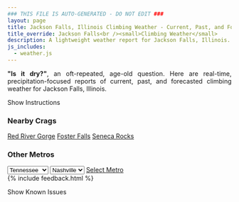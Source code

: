 ```yaml
---
### THIS FILE IS AUTO-GENERATED - DO NOT EDIT ###
layout: page
title: Jackson Falls, Illinois Climbing Weather - Current, Past, and Forecasted Report
title_override: Jackson Falls<br /><small>Climbing Weather</small>
description: A lightweight weather report for Jackson Falls, Illinois. Optimized for slow internet connections.
js_includes:
  - weather.js
---
```


<section class="measure center lh-copy f5-ns f6 ph2 mv4" style="text-align: justify;">
<strong>"Is it dry?"</strong>, an oft-repeated, age-old question. Here are real-time,
precipitation-focused reports of current, past, and forecasted climbing weather for Jackson Falls, Illinois.
</section>

<p id="settings-toggle" class="mw5 b center tc hover-light-red black-70 pointer">Show Instructions</p>
<section id="settings" class="overflow-hidden" style="display:none;">
    <div class="mv2 ph2 center">
        <div class="fn f6 tc pv2">
            <p class="measure lh-copy center"><strong>Show/hide hourly forecasts</strong> by clicking the desired day.</p>
            <hr class="mw5 p0 mv2 o-60 b0 bt b--light-red light-red bg-light-red">
            <p class="measure lh-copy center"><strong>Current and Past conditions</strong> are measured by the nearest weather station. <strong>Forecast conditions</strong> are calculated and polled separately.</p>
            <hr class="mw5 p0 mv2 o-60 b0 bt b--light-red light-red bg-light-red">
            <p class="measure lh-copy center"><strong>Having issues?</strong> Try <a id="clear-cache" class="no-underline relative fancy-link light-red hover-light-red" href="#">clearing the local cache</a>.</p>
            <hr class="mw5 p0 mv2 o-60 b0 bt b--light-red light-red bg-light-red">
            <p class="measure lh-copy center">Weather data sourced from <a class="no-underline fancy-link relative light-red" target="_blank" href="https://www.weather.gov/documentation/services-web-api">weather.gov</a>.</p>
        </div>
    </div>
</section>
<section id="weather" data-crag="jackson-falls-illinois" class="mv4-ns mv3 ph2 center"></section>
<section id="nearby" class="tc lh-copy">
  <h3>Nearby Crags</h3>
<a class="nowrap no-underline fancy-link relative light-red mh3" href="/crags/red-river-gorge-kentucky-weather.html">Red River Gorge</a>
<a class="nowrap no-underline fancy-link relative light-red mh3" href="/crags/foster-falls-tennessee-weather.html">Foster Falls</a>
<a class="nowrap no-underline fancy-link relative light-red mh3" href="/crags/seneca-rocks-west-virginia-weather.html">Seneca Rocks</a>
</section>
<section id="nearby" class="tc lh-copy">
  <h3>Other Metros</h3>
  <select class="ma1 bg-near-white pa2" id="stateSel">
    <option value="Texas">Texas</option>
    <option value="Washington">Washington</option>
    <option value="Colorado">Colorado</option>
    <option value="Tennessee" selected>Tennessee</option>
    <option value="Utah">Utah</option>
    <option value="California">California</option>
  </select>
  <select class="ma1 bg-near-white pa2" id="citySel">
    <option value="Nashville" selected>Nashville</option>
  </select>
  <a id="selectMetro" class="f6 link dim ph3 pv2 ma1 dib white bg-light-red" href="/crags/nashville-tennessee-weather.html">Select Metro</a>
  <script>
    var states = [];
    states["Texas"] = "Austin"
    states["Washington"] = "Seattle"
    states["Colorado"] = "Denver"
    states["Tennessee"] = "Nashville"
    states["Utah"] = "Salt Lake City"
    states["California"] = "San Francisco|Los Angeles"
  </script>
</section>
{% include feedback.html %}
<p id="issues-toggle" class="mw5 b center tc hover-light-red black-70 pointer">Show Known Issues</p>
<section id="issues" class="overflow-hidden tc f6">
</section>

<script>
  var weekly_PAH_116_58 = {"updated":"2021-02-07T08:16:34+00:00","units":"us","forecastGenerator":"BaselineForecastGenerator","generatedAt":"2021-02-07T08:46:02+00:00","updateTime":"2021-02-07T08:16:34+00:00","validTimes":"2021-02-07T02:00:00+00:00/P7DT13H","elevation":{"value":99.9744,"unitCode":"unit:m"},"periods":[{"number":1,"name":"Overnight","startTime":"2021-02-07T02:00:00-06:00","endTime":"2021-02-07T06:00:00-06:00","isDaytime":false,"temperature":14,"temperatureUnit":"F","temperatureTrend":"rising","windSpeed":"14 mph","windDirection":"N","icon":"https://api.weather.gov/icons/land/night/bkn?size=medium","shortForecast":"Mostly Cloudy","detailedForecast":"Mostly cloudy. Low around 14, with temperatures rising to around 18 overnight. North wind around 14 mph, with gusts as high as 18 mph. Little or no snow accumulation expected."},{"number":2,"name":"Sunday","startTime":"2021-02-07T06:00:00-06:00","endTime":"2021-02-07T18:00:00-06:00","isDaytime":true,"temperature":29,"temperatureUnit":"F","temperatureTrend":"falling","windSpeed":"6 to 10 mph","windDirection":"NE","icon":"https://api.weather.gov/icons/land/day/bkn?size=medium","shortForecast":"Partly Sunny","detailedForecast":"Partly sunny. High near 29, with temperatures falling to around 27 in the afternoon. Northeast wind 6 to 10 mph."},{"number":3,"name":"Sunday Night","startTime":"2021-02-07T18:00:00-06:00","endTime":"2021-02-08T06:00:00-06:00","isDaytime":false,"temperature":22,"temperatureUnit":"F","temperatureTrend":null,"windSpeed":"6 mph","windDirection":"ENE","icon":"https://api.weather.gov/icons/land/night/bkn?size=medium","shortForecast":"Mostly Cloudy","detailedForecast":"Mostly cloudy, with a low around 22. East northeast wind around 6 mph."},{"number":4,"name":"Monday","startTime":"2021-02-08T06:00:00-06:00","endTime":"2021-02-08T18:00:00-06:00","isDaytime":true,"temperature":45,"temperatureUnit":"F","temperatureTrend":null,"windSpeed":"6 mph","windDirection":"ESE","icon":"https://api.weather.gov/icons/land/day/bkn?size=medium","shortForecast":"Partly Sunny","detailedForecast":"Partly sunny, with a high near 45. East southeast wind around 6 mph."},{"number":5,"name":"Monday Night","startTime":"2021-02-08T18:00:00-06:00","endTime":"2021-02-09T06:00:00-06:00","isDaytime":false,"temperature":28,"temperatureUnit":"F","temperatureTrend":null,"windSpeed":"2 to 7 mph","windDirection":"NNE","icon":"https://api.weather.gov/icons/land/night/rain_showers,20/rain_fzra,20?size=medium","shortForecast":"Slight Chance Rain Showers then Slight Chance Freezing Rain","detailedForecast":"A slight chance of rain showers before 5am, then a slight chance of freezing rain. Mostly cloudy, with a low around 28. North northeast wind 2 to 7 mph. Chance of precipitation is 20%."},{"number":6,"name":"Tuesday","startTime":"2021-02-09T06:00:00-06:00","endTime":"2021-02-09T18:00:00-06:00","isDaytime":true,"temperature":34,"temperatureUnit":"F","temperatureTrend":null,"windSpeed":"10 mph","windDirection":"NNE","icon":"https://api.weather.gov/icons/land/day/ovc?size=medium","shortForecast":"Cloudy","detailedForecast":"Cloudy, with a high near 34. North northeast wind around 10 mph. Little or no snow accumulation expected."},{"number":7,"name":"Tuesday Night","startTime":"2021-02-09T18:00:00-06:00","endTime":"2021-02-10T06:00:00-06:00","isDaytime":false,"temperature":25,"temperatureUnit":"F","temperatureTrend":null,"windSpeed":"10 mph","windDirection":"NNE","icon":"https://api.weather.gov/icons/land/night/snow,20/snow,30?size=medium","shortForecast":"Chance Snow Showers","detailedForecast":"A chance of snow showers. Cloudy, with a low around 25. North northeast wind around 10 mph. Chance of precipitation is 30%. New snow accumulation of less than half an inch possible."},{"number":8,"name":"Wednesday","startTime":"2021-02-10T06:00:00-06:00","endTime":"2021-02-10T18:00:00-06:00","isDaytime":true,"temperature":32,"temperatureUnit":"F","temperatureTrend":null,"windSpeed":"10 mph","windDirection":"NNE","icon":"https://api.weather.gov/icons/land/day/snow?size=medium","shortForecast":"Chance Snow Showers","detailedForecast":"A chance of snow showers. Cloudy, with a high near 32. North northeast wind around 10 mph. New snow accumulation of less than half an inch possible."},{"number":9,"name":"Wednesday Night","startTime":"2021-02-10T18:00:00-06:00","endTime":"2021-02-11T06:00:00-06:00","isDaytime":false,"temperature":23,"temperatureUnit":"F","temperatureTrend":null,"windSpeed":"12 mph","windDirection":"NNE","icon":"https://api.weather.gov/icons/land/night/snow?size=medium","shortForecast":"Chance Snow Showers","detailedForecast":"A chance of snow showers. Cloudy, with a low around 23. North northeast wind around 12 mph. New snow accumulation of less than half an inch possible."},{"number":10,"name":"Thursday","startTime":"2021-02-11T06:00:00-06:00","endTime":"2021-02-11T18:00:00-06:00","isDaytime":true,"temperature":31,"temperatureUnit":"F","temperatureTrend":null,"windSpeed":"13 mph","windDirection":"N","icon":"https://api.weather.gov/icons/land/day/snow?size=medium","shortForecast":"Chance Snow Showers","detailedForecast":"A chance of snow showers. Mostly cloudy, with a high near 31. North wind around 13 mph. New snow accumulation of less than half an inch possible."},{"number":11,"name":"Thursday Night","startTime":"2021-02-11T18:00:00-06:00","endTime":"2021-02-12T06:00:00-06:00","isDaytime":false,"temperature":14,"temperatureUnit":"F","temperatureTrend":null,"windSpeed":"13 mph","windDirection":"N","icon":"https://api.weather.gov/icons/land/night/snow?size=medium","shortForecast":"Slight Chance Snow Showers","detailedForecast":"A slight chance of snow showers. Mostly cloudy, with a low around 14. North wind around 13 mph."},{"number":12,"name":"Friday","startTime":"2021-02-12T06:00:00-06:00","endTime":"2021-02-12T18:00:00-06:00","isDaytime":true,"temperature":24,"temperatureUnit":"F","temperatureTrend":null,"windSpeed":"13 mph","windDirection":"NNW","icon":"https://api.weather.gov/icons/land/day/snow/bkn?size=medium","shortForecast":"Chance Snow Showers then Partly Sunny","detailedForecast":"A chance of snow showers before noon. Partly sunny, with a high near 24. North northwest wind around 13 mph, with gusts as high as 21 mph."},{"number":13,"name":"Friday Night","startTime":"2021-02-12T18:00:00-06:00","endTime":"2021-02-13T06:00:00-06:00","isDaytime":false,"temperature":9,"temperatureUnit":"F","temperatureTrend":null,"windSpeed":"10 mph","windDirection":"NNW","icon":"https://api.weather.gov/icons/land/night/cold?size=medium","shortForecast":"Mostly Cloudy","detailedForecast":"Mostly cloudy, with a low around 9. North northwest wind around 10 mph."},{"number":14,"name":"Saturday","startTime":"2021-02-13T06:00:00-06:00","endTime":"2021-02-13T18:00:00-06:00","isDaytime":true,"temperature":20,"temperatureUnit":"F","temperatureTrend":null,"windSpeed":"12 mph","windDirection":"NNW","icon":"https://api.weather.gov/icons/land/day/bkn?size=medium","shortForecast":"Partly Sunny","detailedForecast":"Partly sunny, with a high near 20. North northwest wind around 12 mph, with gusts as high as 18 mph."}]}
  var hourly_PAH_116_58 = {"@context":["https://geojson.org/geojson-ld/geojson-context.jsonld",{"@version":"1.1","wx":"https://api.weather.gov/ontology#","geo":"http://www.opengis.net/ont/geosparql#","unit":"http://codes.wmo.int/common/unit/","@vocab":"https://api.weather.gov/ontology#"}],"type":"Feature","geometry":{"type":"Polygon","coordinates":[[[-89.0202954,37.1905586],[-89.02153,37.1682685],[-88.9935688,37.167283000000005],[-88.9923284,37.189573],[-89.0202954,37.1905586]]]},"properties":{"updated":"2021-02-07T08:16:34+00:00","units":"us","forecastGenerator":"HourlyForecastGenerator","generatedAt":"2021-02-07T08:46:03+00:00","updateTime":"2021-02-07T08:16:34+00:00","validTimes":"2021-02-07T02:00:00+00:00/P7DT13H","elevation":{"value":99.9744,"unitCode":"unit:m"},"periods":[{"number":1,"name":"","startTime":"2021-02-07T02:00:00-06:00","endTime":"2021-02-07T03:00:00-06:00","isDaytime":false,"temperature":27,"temperatureUnit":"F","temperatureTrend":null,"windSpeed":"14 mph","windDirection":"N","icon":"https://api.weather.gov/icons/land/night/ovc?size=small","shortForecast":"Cloudy","detailedForecast":""},{"number":2,"name":"","startTime":"2021-02-07T03:00:00-06:00","endTime":"2021-02-07T04:00:00-06:00","isDaytime":false,"temperature":25,"temperatureUnit":"F","temperatureTrend":null,"windSpeed":"14 mph","windDirection":"N","icon":"https://api.weather.gov/icons/land/night/bkn?size=small","shortForecast":"Mostly Cloudy","detailedForecast":""},{"number":3,"name":"","startTime":"2021-02-07T04:00:00-06:00","endTime":"2021-02-07T05:00:00-06:00","isDaytime":false,"temperature":22,"temperatureUnit":"F","temperatureTrend":null,"windSpeed":"14 mph","windDirection":"N","icon":"https://api.weather.gov/icons/land/night/bkn?size=small","shortForecast":"Mostly Cloudy","detailedForecast":""},{"number":4,"name":"","startTime":"2021-02-07T05:00:00-06:00","endTime":"2021-02-07T06:00:00-06:00","isDaytime":false,"temperature":18,"temperatureUnit":"F","temperatureTrend":null,"windSpeed":"13 mph","windDirection":"N","icon":"https://api.weather.gov/icons/land/night/bkn?size=small","shortForecast":"Mostly Cloudy","detailedForecast":""},{"number":5,"name":"","startTime":"2021-02-07T06:00:00-06:00","endTime":"2021-02-07T07:00:00-06:00","isDaytime":true,"temperature":16,"temperatureUnit":"F","temperatureTrend":null,"windSpeed":"10 mph","windDirection":"N","icon":"https://api.weather.gov/icons/land/day/bkn?size=small","shortForecast":"Partly Sunny","detailedForecast":""},{"number":6,"name":"","startTime":"2021-02-07T07:00:00-06:00","endTime":"2021-02-07T08:00:00-06:00","isDaytime":true,"temperature":15,"temperatureUnit":"F","temperatureTrend":null,"windSpeed":"10 mph","windDirection":"N","icon":"https://api.weather.gov/icons/land/day/bkn?size=small","shortForecast":"Partly Sunny","detailedForecast":""},{"number":7,"name":"","startTime":"2021-02-07T08:00:00-06:00","endTime":"2021-02-07T09:00:00-06:00","isDaytime":true,"temperature":14,"temperatureUnit":"F","temperatureTrend":null,"windSpeed":"9 mph","windDirection":"NNE","icon":"https://api.weather.gov/icons/land/day/bkn?size=small","shortForecast":"Partly Sunny","detailedForecast":""},{"number":8,"name":"","startTime":"2021-02-07T09:00:00-06:00","endTime":"2021-02-07T10:00:00-06:00","isDaytime":true,"temperature":19,"temperatureUnit":"F","temperatureTrend":null,"windSpeed":"10 mph","windDirection":"NNE","icon":"https://api.weather.gov/icons/land/day/bkn?size=small","shortForecast":"Partly Sunny","detailedForecast":""},{"number":9,"name":"","startTime":"2021-02-07T10:00:00-06:00","endTime":"2021-02-07T11:00:00-06:00","isDaytime":true,"temperature":21,"temperatureUnit":"F","temperatureTrend":null,"windSpeed":"9 mph","windDirection":"NNE","icon":"https://api.weather.gov/icons/land/day/bkn?size=small","shortForecast":"Partly Sunny","detailedForecast":""},{"number":10,"name":"","startTime":"2021-02-07T11:00:00-06:00","endTime":"2021-02-07T12:00:00-06:00","isDaytime":true,"temperature":23,"temperatureUnit":"F","temperatureTrend":null,"windSpeed":"8 mph","windDirection":"NE","icon":"https://api.weather.gov/icons/land/day/bkn?size=small","shortForecast":"Partly Sunny","detailedForecast":""},{"number":11,"name":"","startTime":"2021-02-07T12:00:00-06:00","endTime":"2021-02-07T13:00:00-06:00","isDaytime":true,"temperature":25,"temperatureUnit":"F","temperatureTrend":null,"windSpeed":"8 mph","windDirection":"NNE","icon":"https://api.weather.gov/icons/land/day/bkn?size=small","shortForecast":"Partly Sunny","detailedForecast":""},{"number":12,"name":"","startTime":"2021-02-07T13:00:00-06:00","endTime":"2021-02-07T14:00:00-06:00","isDaytime":true,"temperature":27,"temperatureUnit":"F","temperatureTrend":null,"windSpeed":"7 mph","windDirection":"NNE","icon":"https://api.weather.gov/icons/land/day/bkn?size=small","shortForecast":"Partly Sunny","detailedForecast":""},{"number":13,"name":"","startTime":"2021-02-07T14:00:00-06:00","endTime":"2021-02-07T15:00:00-06:00","isDaytime":true,"temperature":29,"temperatureUnit":"F","temperatureTrend":null,"windSpeed":"6 mph","windDirection":"NNE","icon":"https://api.weather.gov/icons/land/day/bkn?size=small","shortForecast":"Partly Sunny","detailedForecast":""},{"number":14,"name":"","startTime":"2021-02-07T15:00:00-06:00","endTime":"2021-02-07T16:00:00-06:00","isDaytime":true,"temperature":29,"temperatureUnit":"F","temperatureTrend":null,"windSpeed":"7 mph","windDirection":"ENE","icon":"https://api.weather.gov/icons/land/day/bkn?size=small","shortForecast":"Partly Sunny","detailedForecast":""},{"number":15,"name":"","startTime":"2021-02-07T16:00:00-06:00","endTime":"2021-02-07T17:00:00-06:00","isDaytime":true,"temperature":28,"temperatureUnit":"F","temperatureTrend":null,"windSpeed":"6 mph","windDirection":"ENE","icon":"https://api.weather.gov/icons/land/day/bkn?size=small","shortForecast":"Partly Sunny","detailedForecast":""},{"number":16,"name":"","startTime":"2021-02-07T17:00:00-06:00","endTime":"2021-02-07T18:00:00-06:00","isDaytime":true,"temperature":27,"temperatureUnit":"F","temperatureTrend":null,"windSpeed":"6 mph","windDirection":"E","icon":"https://api.weather.gov/icons/land/day/bkn?size=small","shortForecast":"Partly Sunny","detailedForecast":""},{"number":17,"name":"","startTime":"2021-02-07T18:00:00-06:00","endTime":"2021-02-07T19:00:00-06:00","isDaytime":false,"temperature":25,"temperatureUnit":"F","temperatureTrend":null,"windSpeed":"6 mph","windDirection":"E","icon":"https://api.weather.gov/icons/land/night/bkn?size=small","shortForecast":"Mostly Cloudy","detailedForecast":""},{"number":18,"name":"","startTime":"2021-02-07T19:00:00-06:00","endTime":"2021-02-07T20:00:00-06:00","isDaytime":false,"temperature":24,"temperatureUnit":"F","temperatureTrend":null,"windSpeed":"5 mph","windDirection":"E","icon":"https://api.weather.gov/icons/land/night/bkn?size=small","shortForecast":"Mostly Cloudy","detailedForecast":""},{"number":19,"name":"","startTime":"2021-02-07T20:00:00-06:00","endTime":"2021-02-07T21:00:00-06:00","isDaytime":false,"temperature":23,"temperatureUnit":"F","temperatureTrend":null,"windSpeed":"5 mph","windDirection":"E","icon":"https://api.weather.gov/icons/land/night/bkn?size=small","shortForecast":"Mostly Cloudy","detailedForecast":""},{"number":20,"name":"","startTime":"2021-02-07T21:00:00-06:00","endTime":"2021-02-07T22:00:00-06:00","isDaytime":false,"temperature":22,"temperatureUnit":"F","temperatureTrend":null,"windSpeed":"5 mph","windDirection":"ENE","icon":"https://api.weather.gov/icons/land/night/bkn?size=small","shortForecast":"Mostly Cloudy","detailedForecast":""},{"number":21,"name":"","startTime":"2021-02-07T22:00:00-06:00","endTime":"2021-02-07T23:00:00-06:00","isDaytime":false,"temperature":22,"temperatureUnit":"F","temperatureTrend":null,"windSpeed":"5 mph","windDirection":"E","icon":"https://api.weather.gov/icons/land/night/bkn?size=small","shortForecast":"Mostly Cloudy","detailedForecast":""},{"number":22,"name":"","startTime":"2021-02-07T23:00:00-06:00","endTime":"2021-02-08T00:00:00-06:00","isDaytime":false,"temperature":22,"temperatureUnit":"F","temperatureTrend":null,"windSpeed":"5 mph","windDirection":"ENE","icon":"https://api.weather.gov/icons/land/night/bkn?size=small","shortForecast":"Mostly Cloudy","detailedForecast":""},{"number":23,"name":"","startTime":"2021-02-08T00:00:00-06:00","endTime":"2021-02-08T01:00:00-06:00","isDaytime":false,"temperature":22,"temperatureUnit":"F","temperatureTrend":null,"windSpeed":"5 mph","windDirection":"NE","icon":"https://api.weather.gov/icons/land/night/bkn?size=small","shortForecast":"Mostly Cloudy","detailedForecast":""},{"number":24,"name":"","startTime":"2021-02-08T01:00:00-06:00","endTime":"2021-02-08T02:00:00-06:00","isDaytime":false,"temperature":22,"temperatureUnit":"F","temperatureTrend":null,"windSpeed":"5 mph","windDirection":"ENE","icon":"https://api.weather.gov/icons/land/night/bkn?size=small","shortForecast":"Mostly Cloudy","detailedForecast":""},{"number":25,"name":"","startTime":"2021-02-08T02:00:00-06:00","endTime":"2021-02-08T03:00:00-06:00","isDaytime":false,"temperature":22,"temperatureUnit":"F","temperatureTrend":null,"windSpeed":"5 mph","windDirection":"ENE","icon":"https://api.weather.gov/icons/land/night/bkn?size=small","shortForecast":"Mostly Cloudy","detailedForecast":""},{"number":26,"name":"","startTime":"2021-02-08T03:00:00-06:00","endTime":"2021-02-08T04:00:00-06:00","isDaytime":false,"temperature":22,"temperatureUnit":"F","temperatureTrend":null,"windSpeed":"5 mph","windDirection":"ENE","icon":"https://api.weather.gov/icons/land/night/bkn?size=small","shortForecast":"Mostly Cloudy","detailedForecast":""},{"number":27,"name":"","startTime":"2021-02-08T04:00:00-06:00","endTime":"2021-02-08T05:00:00-06:00","isDaytime":false,"temperature":22,"temperatureUnit":"F","temperatureTrend":null,"windSpeed":"5 mph","windDirection":"ENE","icon":"https://api.weather.gov/icons/land/night/bkn?size=small","shortForecast":"Mostly Cloudy","detailedForecast":""},{"number":28,"name":"","startTime":"2021-02-08T05:00:00-06:00","endTime":"2021-02-08T06:00:00-06:00","isDaytime":false,"temperature":22,"temperatureUnit":"F","temperatureTrend":null,"windSpeed":"5 mph","windDirection":"ENE","icon":"https://api.weather.gov/icons/land/night/bkn?size=small","shortForecast":"Mostly Cloudy","detailedForecast":""},{"number":29,"name":"","startTime":"2021-02-08T06:00:00-06:00","endTime":"2021-02-08T07:00:00-06:00","isDaytime":true,"temperature":22,"temperatureUnit":"F","temperatureTrend":null,"windSpeed":"5 mph","windDirection":"ENE","icon":"https://api.weather.gov/icons/land/day/bkn?size=small","shortForecast":"Partly Sunny","detailedForecast":""},{"number":30,"name":"","startTime":"2021-02-08T07:00:00-06:00","endTime":"2021-02-08T08:00:00-06:00","isDaytime":true,"temperature":26,"temperatureUnit":"F","temperatureTrend":null,"windSpeed":"5 mph","windDirection":"E","icon":"https://api.weather.gov/icons/land/day/bkn?size=small","shortForecast":"Partly Sunny","detailedForecast":""},{"number":31,"name":"","startTime":"2021-02-08T08:00:00-06:00","endTime":"2021-02-08T09:00:00-06:00","isDaytime":true,"temperature":27,"temperatureUnit":"F","temperatureTrend":null,"windSpeed":"6 mph","windDirection":"E","icon":"https://api.weather.gov/icons/land/day/bkn?size=small","shortForecast":"Partly Sunny","detailedForecast":""},{"number":32,"name":"","startTime":"2021-02-08T09:00:00-06:00","endTime":"2021-02-08T10:00:00-06:00","isDaytime":true,"temperature":29,"temperatureUnit":"F","temperatureTrend":null,"windSpeed":"6 mph","windDirection":"E","icon":"https://api.weather.gov/icons/land/day/bkn?size=small","shortForecast":"Partly Sunny","detailedForecast":""},{"number":33,"name":"","startTime":"2021-02-08T10:00:00-06:00","endTime":"2021-02-08T11:00:00-06:00","isDaytime":true,"temperature":32,"temperatureUnit":"F","temperatureTrend":null,"windSpeed":"6 mph","windDirection":"E","icon":"https://api.weather.gov/icons/land/day/bkn?size=small","shortForecast":"Partly Sunny","detailedForecast":""},{"number":34,"name":"","startTime":"2021-02-08T11:00:00-06:00","endTime":"2021-02-08T12:00:00-06:00","isDaytime":true,"temperature":36,"temperatureUnit":"F","temperatureTrend":null,"windSpeed":"6 mph","windDirection":"ESE","icon":"https://api.weather.gov/icons/land/day/bkn?size=small","shortForecast":"Partly Sunny","detailedForecast":""},{"number":35,"name":"","startTime":"2021-02-08T12:00:00-06:00","endTime":"2021-02-08T13:00:00-06:00","isDaytime":true,"temperature":39,"temperatureUnit":"F","temperatureTrend":null,"windSpeed":"6 mph","windDirection":"ESE","icon":"https://api.weather.gov/icons/land/day/bkn?size=small","shortForecast":"Partly Sunny","detailedForecast":""},{"number":36,"name":"","startTime":"2021-02-08T13:00:00-06:00","endTime":"2021-02-08T14:00:00-06:00","isDaytime":true,"temperature":41,"temperatureUnit":"F","temperatureTrend":null,"windSpeed":"6 mph","windDirection":"SE","icon":"https://api.weather.gov/icons/land/day/bkn?size=small","shortForecast":"Mostly Cloudy","detailedForecast":""},{"number":37,"name":"","startTime":"2021-02-08T14:00:00-06:00","endTime":"2021-02-08T15:00:00-06:00","isDaytime":true,"temperature":43,"temperatureUnit":"F","temperatureTrend":null,"windSpeed":"6 mph","windDirection":"SE","icon":"https://api.weather.gov/icons/land/day/bkn?size=small","shortForecast":"Mostly Cloudy","detailedForecast":""},{"number":38,"name":"","startTime":"2021-02-08T15:00:00-06:00","endTime":"2021-02-08T16:00:00-06:00","isDaytime":true,"temperature":43,"temperatureUnit":"F","temperatureTrend":null,"windSpeed":"6 mph","windDirection":"SE","icon":"https://api.weather.gov/icons/land/day/bkn?size=small","shortForecast":"Mostly Cloudy","detailedForecast":""},{"number":39,"name":"","startTime":"2021-02-08T16:00:00-06:00","endTime":"2021-02-08T17:00:00-06:00","isDaytime":true,"temperature":42,"temperatureUnit":"F","temperatureTrend":null,"windSpeed":"5 mph","windDirection":"ESE","icon":"https://api.weather.gov/icons/land/day/bkn?size=small","shortForecast":"Mostly Cloudy","detailedForecast":""},{"number":40,"name":"","startTime":"2021-02-08T17:00:00-06:00","endTime":"2021-02-08T18:00:00-06:00","isDaytime":true,"temperature":41,"temperatureUnit":"F","temperatureTrend":null,"windSpeed":"5 mph","windDirection":"E","icon":"https://api.weather.gov/icons/land/day/bkn?size=small","shortForecast":"Mostly Cloudy","detailedForecast":""},{"number":41,"name":"","startTime":"2021-02-08T18:00:00-06:00","endTime":"2021-02-08T19:00:00-06:00","isDaytime":false,"temperature":39,"temperatureUnit":"F","temperatureTrend":null,"windSpeed":"3 mph","windDirection":"ENE","icon":"https://api.weather.gov/icons/land/night/rain_showers?size=small","shortForecast":"Slight Chance Rain Showers","detailedForecast":""},{"number":42,"name":"","startTime":"2021-02-08T19:00:00-06:00","endTime":"2021-02-08T20:00:00-06:00","isDaytime":false,"temperature":38,"temperatureUnit":"F","temperatureTrend":null,"windSpeed":"2 mph","windDirection":"ENE","icon":"https://api.weather.gov/icons/land/night/rain_showers?size=small","shortForecast":"Slight Chance Rain Showers","detailedForecast":""},{"number":43,"name":"","startTime":"2021-02-08T20:00:00-06:00","endTime":"2021-02-08T21:00:00-06:00","isDaytime":false,"temperature":37,"temperatureUnit":"F","temperatureTrend":null,"windSpeed":"2 mph","windDirection":"NE","icon":"https://api.weather.gov/icons/land/night/rain_showers?size=small","shortForecast":"Slight Chance Rain Showers","detailedForecast":""},{"number":44,"name":"","startTime":"2021-02-08T21:00:00-06:00","endTime":"2021-02-08T22:00:00-06:00","isDaytime":false,"temperature":36,"temperatureUnit":"F","temperatureTrend":null,"windSpeed":"2 mph","windDirection":"NE","icon":"https://api.weather.gov/icons/land/night/rain_showers?size=small","shortForecast":"Slight Chance Rain Showers","detailedForecast":""},{"number":45,"name":"","startTime":"2021-02-08T22:00:00-06:00","endTime":"2021-02-08T23:00:00-06:00","isDaytime":false,"temperature":36,"temperatureUnit":"F","temperatureTrend":null,"windSpeed":"2 mph","windDirection":"NNE","icon":"https://api.weather.gov/icons/land/night/rain_showers?size=small","shortForecast":"Slight Chance Rain Showers","detailedForecast":""},{"number":46,"name":"","startTime":"2021-02-08T23:00:00-06:00","endTime":"2021-02-09T00:00:00-06:00","isDaytime":false,"temperature":35,"temperatureUnit":"F","temperatureTrend":null,"windSpeed":"3 mph","windDirection":"N","icon":"https://api.weather.gov/icons/land/night/rain_showers?size=small","shortForecast":"Slight Chance Rain Showers","detailedForecast":""},{"number":47,"name":"","startTime":"2021-02-09T00:00:00-06:00","endTime":"2021-02-09T01:00:00-06:00","isDaytime":false,"temperature":35,"temperatureUnit":"F","temperatureTrend":null,"windSpeed":"5 mph","windDirection":"N","icon":"https://api.weather.gov/icons/land/night/rain_showers?size=small","shortForecast":"Slight Chance Rain Showers","detailedForecast":""},{"number":48,"name":"","startTime":"2021-02-09T01:00:00-06:00","endTime":"2021-02-09T02:00:00-06:00","isDaytime":false,"temperature":35,"temperatureUnit":"F","temperatureTrend":null,"windSpeed":"5 mph","windDirection":"N","icon":"https://api.weather.gov/icons/land/night/rain_showers?size=small","shortForecast":"Slight Chance Rain Showers","detailedForecast":""},{"number":49,"name":"","startTime":"2021-02-09T02:00:00-06:00","endTime":"2021-02-09T03:00:00-06:00","isDaytime":false,"temperature":35,"temperatureUnit":"F","temperatureTrend":null,"windSpeed":"6 mph","windDirection":"N","icon":"https://api.weather.gov/icons/land/night/rain_showers?size=small","shortForecast":"Slight Chance Rain Showers","detailedForecast":""},{"number":50,"name":"","startTime":"2021-02-09T03:00:00-06:00","endTime":"2021-02-09T04:00:00-06:00","isDaytime":false,"temperature":34,"temperatureUnit":"F","temperatureTrend":null,"windSpeed":"6 mph","windDirection":"N","icon":"https://api.weather.gov/icons/land/night/rain_showers?size=small","shortForecast":"Slight Chance Rain Showers","detailedForecast":""},{"number":51,"name":"","startTime":"2021-02-09T04:00:00-06:00","endTime":"2021-02-09T05:00:00-06:00","isDaytime":false,"temperature":33,"temperatureUnit":"F","temperatureTrend":null,"windSpeed":"7 mph","windDirection":"N","icon":"https://api.weather.gov/icons/land/night/rain_showers?size=small","shortForecast":"Slight Chance Rain Showers","detailedForecast":""},{"number":52,"name":"","startTime":"2021-02-09T05:00:00-06:00","endTime":"2021-02-09T06:00:00-06:00","isDaytime":false,"temperature":31,"temperatureUnit":"F","temperatureTrend":null,"windSpeed":"7 mph","windDirection":"N","icon":"https://api.weather.gov/icons/land/night/fzra?size=small","shortForecast":"Slight Chance Freezing Rain","detailedForecast":""},{"number":53,"name":"","startTime":"2021-02-09T06:00:00-06:00","endTime":"2021-02-09T07:00:00-06:00","isDaytime":true,"temperature":30,"temperatureUnit":"F","temperatureTrend":null,"windSpeed":"8 mph","windDirection":"N","icon":"https://api.weather.gov/icons/land/day/bkn?size=small","shortForecast":"Mostly Cloudy","detailedForecast":""},{"number":54,"name":"","startTime":"2021-02-09T07:00:00-06:00","endTime":"2021-02-09T08:00:00-06:00","isDaytime":true,"temperature":30,"temperatureUnit":"F","temperatureTrend":null,"windSpeed":"9 mph","windDirection":"N","icon":"https://api.weather.gov/icons/land/day/bkn?size=small","shortForecast":"Mostly Cloudy","detailedForecast":""},{"number":55,"name":"","startTime":"2021-02-09T08:00:00-06:00","endTime":"2021-02-09T09:00:00-06:00","isDaytime":true,"temperature":30,"temperatureUnit":"F","temperatureTrend":null,"windSpeed":"9 mph","windDirection":"N","icon":"https://api.weather.gov/icons/land/day/bkn?size=small","shortForecast":"Mostly Cloudy","detailedForecast":""},{"number":56,"name":"","startTime":"2021-02-09T09:00:00-06:00","endTime":"2021-02-09T10:00:00-06:00","isDaytime":true,"temperature":30,"temperatureUnit":"F","temperatureTrend":null,"windSpeed":"10 mph","windDirection":"N","icon":"https://api.weather.gov/icons/land/day/bkn?size=small","shortForecast":"Mostly Cloudy","detailedForecast":""},{"number":57,"name":"","startTime":"2021-02-09T10:00:00-06:00","endTime":"2021-02-09T11:00:00-06:00","isDaytime":true,"temperature":31,"temperatureUnit":"F","temperatureTrend":null,"windSpeed":"10 mph","windDirection":"N","icon":"https://api.weather.gov/icons/land/day/bkn?size=small","shortForecast":"Mostly Cloudy","detailedForecast":""},{"number":58,"name":"","startTime":"2021-02-09T11:00:00-06:00","endTime":"2021-02-09T12:00:00-06:00","isDaytime":true,"temperature":32,"temperatureUnit":"F","temperatureTrend":null,"windSpeed":"10 mph","windDirection":"N","icon":"https://api.weather.gov/icons/land/day/ovc?size=small","shortForecast":"Cloudy","detailedForecast":""},{"number":59,"name":"","startTime":"2021-02-09T12:00:00-06:00","endTime":"2021-02-09T13:00:00-06:00","isDaytime":true,"temperature":33,"temperatureUnit":"F","temperatureTrend":null,"windSpeed":"10 mph","windDirection":"N","icon":"https://api.weather.gov/icons/land/day/ovc?size=small","shortForecast":"Cloudy","detailedForecast":""},{"number":60,"name":"","startTime":"2021-02-09T13:00:00-06:00","endTime":"2021-02-09T14:00:00-06:00","isDaytime":true,"temperature":34,"temperatureUnit":"F","temperatureTrend":null,"windSpeed":"10 mph","windDirection":"N","icon":"https://api.weather.gov/icons/land/day/ovc?size=small","shortForecast":"Cloudy","detailedForecast":""},{"number":61,"name":"","startTime":"2021-02-09T14:00:00-06:00","endTime":"2021-02-09T15:00:00-06:00","isDaytime":true,"temperature":34,"temperatureUnit":"F","temperatureTrend":null,"windSpeed":"10 mph","windDirection":"NNE","icon":"https://api.weather.gov/icons/land/day/ovc?size=small","shortForecast":"Cloudy","detailedForecast":""},{"number":62,"name":"","startTime":"2021-02-09T15:00:00-06:00","endTime":"2021-02-09T16:00:00-06:00","isDaytime":true,"temperature":34,"temperatureUnit":"F","temperatureTrend":null,"windSpeed":"10 mph","windDirection":"NNE","icon":"https://api.weather.gov/icons/land/day/ovc?size=small","shortForecast":"Cloudy","detailedForecast":""},{"number":63,"name":"","startTime":"2021-02-09T16:00:00-06:00","endTime":"2021-02-09T17:00:00-06:00","isDaytime":true,"temperature":33,"temperatureUnit":"F","temperatureTrend":null,"windSpeed":"10 mph","windDirection":"NNE","icon":"https://api.weather.gov/icons/land/day/ovc?size=small","shortForecast":"Cloudy","detailedForecast":""},{"number":64,"name":"","startTime":"2021-02-09T17:00:00-06:00","endTime":"2021-02-09T18:00:00-06:00","isDaytime":true,"temperature":32,"temperatureUnit":"F","temperatureTrend":null,"windSpeed":"10 mph","windDirection":"NNE","icon":"https://api.weather.gov/icons/land/day/bkn?size=small","shortForecast":"Mostly Cloudy","detailedForecast":""},{"number":65,"name":"","startTime":"2021-02-09T18:00:00-06:00","endTime":"2021-02-09T19:00:00-06:00","isDaytime":false,"temperature":31,"temperatureUnit":"F","temperatureTrend":null,"windSpeed":"10 mph","windDirection":"NNE","icon":"https://api.weather.gov/icons/land/night/snow?size=small","shortForecast":"Slight Chance Snow Showers","detailedForecast":""},{"number":66,"name":"","startTime":"2021-02-09T19:00:00-06:00","endTime":"2021-02-09T20:00:00-06:00","isDaytime":false,"temperature":30,"temperatureUnit":"F","temperatureTrend":null,"windSpeed":"10 mph","windDirection":"NNE","icon":"https://api.weather.gov/icons/land/night/snow?size=small","shortForecast":"Slight Chance Snow Showers","detailedForecast":""},{"number":67,"name":"","startTime":"2021-02-09T20:00:00-06:00","endTime":"2021-02-09T21:00:00-06:00","isDaytime":false,"temperature":30,"temperatureUnit":"F","temperatureTrend":null,"windSpeed":"10 mph","windDirection":"NNE","icon":"https://api.weather.gov/icons/land/night/snow?size=small","shortForecast":"Slight Chance Snow Showers","detailedForecast":""},{"number":68,"name":"","startTime":"2021-02-09T21:00:00-06:00","endTime":"2021-02-09T22:00:00-06:00","isDaytime":false,"temperature":29,"temperatureUnit":"F","temperatureTrend":null,"windSpeed":"10 mph","windDirection":"NNE","icon":"https://api.weather.gov/icons/land/night/snow?size=small","shortForecast":"Slight Chance Snow Showers","detailedForecast":""},{"number":69,"name":"","startTime":"2021-02-09T22:00:00-06:00","endTime":"2021-02-09T23:00:00-06:00","isDaytime":false,"temperature":28,"temperatureUnit":"F","temperatureTrend":null,"windSpeed":"10 mph","windDirection":"NNE","icon":"https://api.weather.gov/icons/land/night/snow?size=small","shortForecast":"Slight Chance Snow Showers","detailedForecast":""},{"number":70,"name":"","startTime":"2021-02-09T23:00:00-06:00","endTime":"2021-02-10T00:00:00-06:00","isDaytime":false,"temperature":28,"temperatureUnit":"F","temperatureTrend":null,"windSpeed":"10 mph","windDirection":"NNE","icon":"https://api.weather.gov/icons/land/night/snow?size=small","shortForecast":"Slight Chance Snow Showers","detailedForecast":""},{"number":71,"name":"","startTime":"2021-02-10T00:00:00-06:00","endTime":"2021-02-10T01:00:00-06:00","isDaytime":false,"temperature":27,"temperatureUnit":"F","temperatureTrend":null,"windSpeed":"10 mph","windDirection":"NNE","icon":"https://api.weather.gov/icons/land/night/snow?size=small","shortForecast":"Chance Snow Showers","detailedForecast":""},{"number":72,"name":"","startTime":"2021-02-10T01:00:00-06:00","endTime":"2021-02-10T02:00:00-06:00","isDaytime":false,"temperature":27,"temperatureUnit":"F","temperatureTrend":null,"windSpeed":"10 mph","windDirection":"NNE","icon":"https://api.weather.gov/icons/land/night/snow?size=small","shortForecast":"Chance Snow Showers","detailedForecast":""},{"number":73,"name":"","startTime":"2021-02-10T02:00:00-06:00","endTime":"2021-02-10T03:00:00-06:00","isDaytime":false,"temperature":26,"temperatureUnit":"F","temperatureTrend":null,"windSpeed":"10 mph","windDirection":"NNE","icon":"https://api.weather.gov/icons/land/night/snow?size=small","shortForecast":"Chance Snow Showers","detailedForecast":""},{"number":74,"name":"","startTime":"2021-02-10T03:00:00-06:00","endTime":"2021-02-10T04:00:00-06:00","isDaytime":false,"temperature":26,"temperatureUnit":"F","temperatureTrend":null,"windSpeed":"10 mph","windDirection":"NNE","icon":"https://api.weather.gov/icons/land/night/snow?size=small","shortForecast":"Chance Snow Showers","detailedForecast":""},{"number":75,"name":"","startTime":"2021-02-10T04:00:00-06:00","endTime":"2021-02-10T05:00:00-06:00","isDaytime":false,"temperature":26,"temperatureUnit":"F","temperatureTrend":null,"windSpeed":"10 mph","windDirection":"NNE","icon":"https://api.weather.gov/icons/land/night/snow?size=small","shortForecast":"Chance Snow Showers","detailedForecast":""},{"number":76,"name":"","startTime":"2021-02-10T05:00:00-06:00","endTime":"2021-02-10T06:00:00-06:00","isDaytime":false,"temperature":26,"temperatureUnit":"F","temperatureTrend":null,"windSpeed":"10 mph","windDirection":"NNE","icon":"https://api.weather.gov/icons/land/night/snow?size=small","shortForecast":"Chance Snow Showers","detailedForecast":""},{"number":77,"name":"","startTime":"2021-02-10T06:00:00-06:00","endTime":"2021-02-10T07:00:00-06:00","isDaytime":true,"temperature":26,"temperatureUnit":"F","temperatureTrend":null,"windSpeed":"10 mph","windDirection":"NNE","icon":"https://api.weather.gov/icons/land/day/snow?size=small","shortForecast":"Slight Chance Snow Showers","detailedForecast":""},{"number":78,"name":"","startTime":"2021-02-10T07:00:00-06:00","endTime":"2021-02-10T08:00:00-06:00","isDaytime":true,"temperature":26,"temperatureUnit":"F","temperatureTrend":null,"windSpeed":"10 mph","windDirection":"NNE","icon":"https://api.weather.gov/icons/land/day/snow?size=small","shortForecast":"Slight Chance Snow Showers","detailedForecast":""},{"number":79,"name":"","startTime":"2021-02-10T08:00:00-06:00","endTime":"2021-02-10T09:00:00-06:00","isDaytime":true,"temperature":26,"temperatureUnit":"F","temperatureTrend":null,"windSpeed":"10 mph","windDirection":"NNE","icon":"https://api.weather.gov/icons/land/day/snow?size=small","shortForecast":"Slight Chance Snow Showers","detailedForecast":""},{"number":80,"name":"","startTime":"2021-02-10T09:00:00-06:00","endTime":"2021-02-10T10:00:00-06:00","isDaytime":true,"temperature":26,"temperatureUnit":"F","temperatureTrend":null,"windSpeed":"10 mph","windDirection":"NNE","icon":"https://api.weather.gov/icons/land/day/snow?size=small","shortForecast":"Slight Chance Snow Showers","detailedForecast":""},{"number":81,"name":"","startTime":"2021-02-10T10:00:00-06:00","endTime":"2021-02-10T11:00:00-06:00","isDaytime":true,"temperature":27,"temperatureUnit":"F","temperatureTrend":null,"windSpeed":"10 mph","windDirection":"NNE","icon":"https://api.weather.gov/icons/land/day/snow?size=small","shortForecast":"Slight Chance Snow Showers","detailedForecast":""},{"number":82,"name":"","startTime":"2021-02-10T11:00:00-06:00","endTime":"2021-02-10T12:00:00-06:00","isDaytime":true,"temperature":28,"temperatureUnit":"F","temperatureTrend":null,"windSpeed":"10 mph","windDirection":"NNE","icon":"https://api.weather.gov/icons/land/day/snow?size=small","shortForecast":"Slight Chance Snow Showers","detailedForecast":""},{"number":83,"name":"","startTime":"2021-02-10T12:00:00-06:00","endTime":"2021-02-10T13:00:00-06:00","isDaytime":true,"temperature":29,"temperatureUnit":"F","temperatureTrend":null,"windSpeed":"10 mph","windDirection":"NNE","icon":"https://api.weather.gov/icons/land/day/snow?size=small","shortForecast":"Chance Snow Showers","detailedForecast":""},{"number":84,"name":"","startTime":"2021-02-10T13:00:00-06:00","endTime":"2021-02-10T14:00:00-06:00","isDaytime":true,"temperature":30,"temperatureUnit":"F","temperatureTrend":null,"windSpeed":"10 mph","windDirection":"NNE","icon":"https://api.weather.gov/icons/land/day/snow?size=small","shortForecast":"Chance Snow Showers","detailedForecast":""},{"number":85,"name":"","startTime":"2021-02-10T14:00:00-06:00","endTime":"2021-02-10T15:00:00-06:00","isDaytime":true,"temperature":31,"temperatureUnit":"F","temperatureTrend":null,"windSpeed":"10 mph","windDirection":"NNE","icon":"https://api.weather.gov/icons/land/day/snow?size=small","shortForecast":"Chance Snow Showers","detailedForecast":""},{"number":86,"name":"","startTime":"2021-02-10T15:00:00-06:00","endTime":"2021-02-10T16:00:00-06:00","isDaytime":true,"temperature":31,"temperatureUnit":"F","temperatureTrend":null,"windSpeed":"10 mph","windDirection":"NNE","icon":"https://api.weather.gov/icons/land/day/snow?size=small","shortForecast":"Chance Snow Showers","detailedForecast":""},{"number":87,"name":"","startTime":"2021-02-10T16:00:00-06:00","endTime":"2021-02-10T17:00:00-06:00","isDaytime":true,"temperature":31,"temperatureUnit":"F","temperatureTrend":null,"windSpeed":"10 mph","windDirection":"NNE","icon":"https://api.weather.gov/icons/land/day/snow?size=small","shortForecast":"Chance Snow Showers","detailedForecast":""},{"number":88,"name":"","startTime":"2021-02-10T17:00:00-06:00","endTime":"2021-02-10T18:00:00-06:00","isDaytime":true,"temperature":30,"temperatureUnit":"F","temperatureTrend":null,"windSpeed":"9 mph","windDirection":"NNE","icon":"https://api.weather.gov/icons/land/day/snow?size=small","shortForecast":"Chance Snow Showers","detailedForecast":""},{"number":89,"name":"","startTime":"2021-02-10T18:00:00-06:00","endTime":"2021-02-10T19:00:00-06:00","isDaytime":false,"temperature":29,"temperatureUnit":"F","temperatureTrend":null,"windSpeed":"9 mph","windDirection":"NNE","icon":"https://api.weather.gov/icons/land/night/snow?size=small","shortForecast":"Chance Snow Showers","detailedForecast":""},{"number":90,"name":"","startTime":"2021-02-10T19:00:00-06:00","endTime":"2021-02-10T20:00:00-06:00","isDaytime":false,"temperature":29,"temperatureUnit":"F","temperatureTrend":null,"windSpeed":"9 mph","windDirection":"NNE","icon":"https://api.weather.gov/icons/land/night/snow?size=small","shortForecast":"Chance Snow Showers","detailedForecast":""},{"number":91,"name":"","startTime":"2021-02-10T20:00:00-06:00","endTime":"2021-02-10T21:00:00-06:00","isDaytime":false,"temperature":28,"temperatureUnit":"F","temperatureTrend":null,"windSpeed":"9 mph","windDirection":"NNE","icon":"https://api.weather.gov/icons/land/night/snow?size=small","shortForecast":"Chance Snow Showers","detailedForecast":""},{"number":92,"name":"","startTime":"2021-02-10T21:00:00-06:00","endTime":"2021-02-10T22:00:00-06:00","isDaytime":false,"temperature":28,"temperatureUnit":"F","temperatureTrend":null,"windSpeed":"9 mph","windDirection":"NNE","icon":"https://api.weather.gov/icons/land/night/snow?size=small","shortForecast":"Chance Snow Showers","detailedForecast":""},{"number":93,"name":"","startTime":"2021-02-10T22:00:00-06:00","endTime":"2021-02-10T23:00:00-06:00","isDaytime":false,"temperature":28,"temperatureUnit":"F","temperatureTrend":null,"windSpeed":"9 mph","windDirection":"NNE","icon":"https://api.weather.gov/icons/land/night/snow?size=small","shortForecast":"Chance Snow Showers","detailedForecast":""},{"number":94,"name":"","startTime":"2021-02-10T23:00:00-06:00","endTime":"2021-02-11T00:00:00-06:00","isDaytime":false,"temperature":27,"temperatureUnit":"F","temperatureTrend":null,"windSpeed":"10 mph","windDirection":"NNE","icon":"https://api.weather.gov/icons/land/night/snow?size=small","shortForecast":"Chance Snow Showers","detailedForecast":""},{"number":95,"name":"","startTime":"2021-02-11T00:00:00-06:00","endTime":"2021-02-11T01:00:00-06:00","isDaytime":false,"temperature":27,"temperatureUnit":"F","temperatureTrend":null,"windSpeed":"10 mph","windDirection":"NNE","icon":"https://api.weather.gov/icons/land/night/snow?size=small","shortForecast":"Chance Snow Showers","detailedForecast":""},{"number":96,"name":"","startTime":"2021-02-11T01:00:00-06:00","endTime":"2021-02-11T02:00:00-06:00","isDaytime":false,"temperature":27,"temperatureUnit":"F","temperatureTrend":null,"windSpeed":"10 mph","windDirection":"NNE","icon":"https://api.weather.gov/icons/land/night/snow?size=small","shortForecast":"Chance Snow Showers","detailedForecast":""},{"number":97,"name":"","startTime":"2021-02-11T02:00:00-06:00","endTime":"2021-02-11T03:00:00-06:00","isDaytime":false,"temperature":26,"temperatureUnit":"F","temperatureTrend":null,"windSpeed":"10 mph","windDirection":"N","icon":"https://api.weather.gov/icons/land/night/snow?size=small","shortForecast":"Chance Snow Showers","detailedForecast":""},{"number":98,"name":"","startTime":"2021-02-11T03:00:00-06:00","endTime":"2021-02-11T04:00:00-06:00","isDaytime":false,"temperature":26,"temperatureUnit":"F","temperatureTrend":null,"windSpeed":"10 mph","windDirection":"N","icon":"https://api.weather.gov/icons/land/night/snow?size=small","shortForecast":"Chance Snow Showers","detailedForecast":""},{"number":99,"name":"","startTime":"2021-02-11T04:00:00-06:00","endTime":"2021-02-11T05:00:00-06:00","isDaytime":false,"temperature":26,"temperatureUnit":"F","temperatureTrend":null,"windSpeed":"10 mph","windDirection":"N","icon":"https://api.weather.gov/icons/land/night/snow?size=small","shortForecast":"Chance Snow Showers","detailedForecast":""},{"number":100,"name":"","startTime":"2021-02-11T05:00:00-06:00","endTime":"2021-02-11T06:00:00-06:00","isDaytime":false,"temperature":25,"temperatureUnit":"F","temperatureTrend":null,"windSpeed":"12 mph","windDirection":"NNE","icon":"https://api.weather.gov/icons/land/night/snow?size=small","shortForecast":"Chance Snow Showers","detailedForecast":""},{"number":101,"name":"","startTime":"2021-02-11T06:00:00-06:00","endTime":"2021-02-11T07:00:00-06:00","isDaytime":true,"temperature":25,"temperatureUnit":"F","temperatureTrend":null,"windSpeed":"12 mph","windDirection":"NNE","icon":"https://api.weather.gov/icons/land/day/snow?size=small","shortForecast":"Chance Snow Showers","detailedForecast":""},{"number":102,"name":"","startTime":"2021-02-11T07:00:00-06:00","endTime":"2021-02-11T08:00:00-06:00","isDaytime":true,"temperature":25,"temperatureUnit":"F","temperatureTrend":null,"windSpeed":"12 mph","windDirection":"NNE","icon":"https://api.weather.gov/icons/land/day/snow?size=small","shortForecast":"Chance Snow Showers","detailedForecast":""},{"number":103,"name":"","startTime":"2021-02-11T08:00:00-06:00","endTime":"2021-02-11T09:00:00-06:00","isDaytime":true,"temperature":25,"temperatureUnit":"F","temperatureTrend":null,"windSpeed":"13 mph","windDirection":"N","icon":"https://api.weather.gov/icons/land/day/snow?size=small","shortForecast":"Chance Snow Showers","detailedForecast":""},{"number":104,"name":"","startTime":"2021-02-11T09:00:00-06:00","endTime":"2021-02-11T10:00:00-06:00","isDaytime":true,"temperature":25,"temperatureUnit":"F","temperatureTrend":null,"windSpeed":"13 mph","windDirection":"N","icon":"https://api.weather.gov/icons/land/day/snow?size=small","shortForecast":"Chance Snow Showers","detailedForecast":""},{"number":105,"name":"","startTime":"2021-02-11T10:00:00-06:00","endTime":"2021-02-11T11:00:00-06:00","isDaytime":true,"temperature":26,"temperatureUnit":"F","temperatureTrend":null,"windSpeed":"13 mph","windDirection":"N","icon":"https://api.weather.gov/icons/land/day/snow?size=small","shortForecast":"Chance Snow Showers","detailedForecast":""},{"number":106,"name":"","startTime":"2021-02-11T11:00:00-06:00","endTime":"2021-02-11T12:00:00-06:00","isDaytime":true,"temperature":27,"temperatureUnit":"F","temperatureTrend":null,"windSpeed":"12 mph","windDirection":"N","icon":"https://api.weather.gov/icons/land/day/snow?size=small","shortForecast":"Chance Snow Showers","detailedForecast":""},{"number":107,"name":"","startTime":"2021-02-11T12:00:00-06:00","endTime":"2021-02-11T13:00:00-06:00","isDaytime":true,"temperature":28,"temperatureUnit":"F","temperatureTrend":null,"windSpeed":"12 mph","windDirection":"N","icon":"https://api.weather.gov/icons/land/day/snow?size=small","shortForecast":"Slight Chance Snow Showers","detailedForecast":""},{"number":108,"name":"","startTime":"2021-02-11T13:00:00-06:00","endTime":"2021-02-11T14:00:00-06:00","isDaytime":true,"temperature":29,"temperatureUnit":"F","temperatureTrend":null,"windSpeed":"12 mph","windDirection":"N","icon":"https://api.weather.gov/icons/land/day/snow?size=small","shortForecast":"Slight Chance Snow Showers","detailedForecast":""},{"number":109,"name":"","startTime":"2021-02-11T14:00:00-06:00","endTime":"2021-02-11T15:00:00-06:00","isDaytime":true,"temperature":29,"temperatureUnit":"F","temperatureTrend":null,"windSpeed":"13 mph","windDirection":"N","icon":"https://api.weather.gov/icons/land/day/snow?size=small","shortForecast":"Slight Chance Snow Showers","detailedForecast":""},{"number":110,"name":"","startTime":"2021-02-11T15:00:00-06:00","endTime":"2021-02-11T16:00:00-06:00","isDaytime":true,"temperature":29,"temperatureUnit":"F","temperatureTrend":null,"windSpeed":"13 mph","windDirection":"N","icon":"https://api.weather.gov/icons/land/day/snow?size=small","shortForecast":"Slight Chance Snow Showers","detailedForecast":""},{"number":111,"name":"","startTime":"2021-02-11T16:00:00-06:00","endTime":"2021-02-11T17:00:00-06:00","isDaytime":true,"temperature":29,"temperatureUnit":"F","temperatureTrend":null,"windSpeed":"13 mph","windDirection":"N","icon":"https://api.weather.gov/icons/land/day/snow?size=small","shortForecast":"Slight Chance Snow Showers","detailedForecast":""},{"number":112,"name":"","startTime":"2021-02-11T17:00:00-06:00","endTime":"2021-02-11T18:00:00-06:00","isDaytime":true,"temperature":28,"temperatureUnit":"F","temperatureTrend":null,"windSpeed":"13 mph","windDirection":"N","icon":"https://api.weather.gov/icons/land/day/snow?size=small","shortForecast":"Slight Chance Snow Showers","detailedForecast":""},{"number":113,"name":"","startTime":"2021-02-11T18:00:00-06:00","endTime":"2021-02-11T19:00:00-06:00","isDaytime":false,"temperature":27,"temperatureUnit":"F","temperatureTrend":null,"windSpeed":"13 mph","windDirection":"N","icon":"https://api.weather.gov/icons/land/night/snow?size=small","shortForecast":"Slight Chance Snow Showers","detailedForecast":""},{"number":114,"name":"","startTime":"2021-02-11T19:00:00-06:00","endTime":"2021-02-11T20:00:00-06:00","isDaytime":false,"temperature":26,"temperatureUnit":"F","temperatureTrend":null,"windSpeed":"13 mph","windDirection":"N","icon":"https://api.weather.gov/icons/land/night/snow?size=small","shortForecast":"Slight Chance Snow Showers","detailedForecast":""},{"number":115,"name":"","startTime":"2021-02-11T20:00:00-06:00","endTime":"2021-02-11T21:00:00-06:00","isDaytime":false,"temperature":25,"temperatureUnit":"F","temperatureTrend":null,"windSpeed":"13 mph","windDirection":"N","icon":"https://api.weather.gov/icons/land/night/snow?size=small","shortForecast":"Slight Chance Snow Showers","detailedForecast":""},{"number":116,"name":"","startTime":"2021-02-11T21:00:00-06:00","endTime":"2021-02-11T22:00:00-06:00","isDaytime":false,"temperature":24,"temperatureUnit":"F","temperatureTrend":null,"windSpeed":"13 mph","windDirection":"N","icon":"https://api.weather.gov/icons/land/night/snow?size=small","shortForecast":"Slight Chance Snow Showers","detailedForecast":""},{"number":117,"name":"","startTime":"2021-02-11T22:00:00-06:00","endTime":"2021-02-11T23:00:00-06:00","isDaytime":false,"temperature":23,"temperatureUnit":"F","temperatureTrend":null,"windSpeed":"13 mph","windDirection":"N","icon":"https://api.weather.gov/icons/land/night/snow?size=small","shortForecast":"Slight Chance Snow Showers","detailedForecast":""},{"number":118,"name":"","startTime":"2021-02-11T23:00:00-06:00","endTime":"2021-02-12T00:00:00-06:00","isDaytime":false,"temperature":22,"temperatureUnit":"F","temperatureTrend":null,"windSpeed":"12 mph","windDirection":"N","icon":"https://api.weather.gov/icons/land/night/snow?size=small","shortForecast":"Slight Chance Snow Showers","detailedForecast":""},{"number":119,"name":"","startTime":"2021-02-12T00:00:00-06:00","endTime":"2021-02-12T01:00:00-06:00","isDaytime":false,"temperature":21,"temperatureUnit":"F","temperatureTrend":null,"windSpeed":"12 mph","windDirection":"N","icon":"https://api.weather.gov/icons/land/night/snow?size=small","shortForecast":"Slight Chance Snow Showers","detailedForecast":""},{"number":120,"name":"","startTime":"2021-02-12T01:00:00-06:00","endTime":"2021-02-12T02:00:00-06:00","isDaytime":false,"temperature":20,"temperatureUnit":"F","temperatureTrend":null,"windSpeed":"12 mph","windDirection":"N","icon":"https://api.weather.gov/icons/land/night/snow?size=small","shortForecast":"Slight Chance Snow Showers","detailedForecast":""},{"number":121,"name":"","startTime":"2021-02-12T02:00:00-06:00","endTime":"2021-02-12T03:00:00-06:00","isDaytime":false,"temperature":20,"temperatureUnit":"F","temperatureTrend":null,"windSpeed":"12 mph","windDirection":"N","icon":"https://api.weather.gov/icons/land/night/snow?size=small","shortForecast":"Slight Chance Snow Showers","detailedForecast":""},{"number":122,"name":"","startTime":"2021-02-12T03:00:00-06:00","endTime":"2021-02-12T04:00:00-06:00","isDaytime":false,"temperature":19,"temperatureUnit":"F","temperatureTrend":null,"windSpeed":"12 mph","windDirection":"N","icon":"https://api.weather.gov/icons/land/night/snow?size=small","shortForecast":"Slight Chance Snow Showers","detailedForecast":""},{"number":123,"name":"","startTime":"2021-02-12T04:00:00-06:00","endTime":"2021-02-12T05:00:00-06:00","isDaytime":false,"temperature":18,"temperatureUnit":"F","temperatureTrend":null,"windSpeed":"12 mph","windDirection":"N","icon":"https://api.weather.gov/icons/land/night/snow?size=small","shortForecast":"Slight Chance Snow Showers","detailedForecast":""},{"number":124,"name":"","startTime":"2021-02-12T05:00:00-06:00","endTime":"2021-02-12T06:00:00-06:00","isDaytime":false,"temperature":18,"temperatureUnit":"F","temperatureTrend":null,"windSpeed":"12 mph","windDirection":"N","icon":"https://api.weather.gov/icons/land/night/snow?size=small","shortForecast":"Slight Chance Snow Showers","detailedForecast":""},{"number":125,"name":"","startTime":"2021-02-12T06:00:00-06:00","endTime":"2021-02-12T07:00:00-06:00","isDaytime":true,"temperature":17,"temperatureUnit":"F","temperatureTrend":null,"windSpeed":"12 mph","windDirection":"N","icon":"https://api.weather.gov/icons/land/day/snow?size=small","shortForecast":"Chance Snow Showers","detailedForecast":""},{"number":126,"name":"","startTime":"2021-02-12T07:00:00-06:00","endTime":"2021-02-12T08:00:00-06:00","isDaytime":true,"temperature":17,"temperatureUnit":"F","temperatureTrend":null,"windSpeed":"12 mph","windDirection":"N","icon":"https://api.weather.gov/icons/land/day/snow?size=small","shortForecast":"Chance Snow Showers","detailedForecast":""},{"number":127,"name":"","startTime":"2021-02-12T08:00:00-06:00","endTime":"2021-02-12T09:00:00-06:00","isDaytime":true,"temperature":17,"temperatureUnit":"F","temperatureTrend":null,"windSpeed":"13 mph","windDirection":"N","icon":"https://api.weather.gov/icons/land/day/snow?size=small","shortForecast":"Chance Snow Showers","detailedForecast":""},{"number":128,"name":"","startTime":"2021-02-12T09:00:00-06:00","endTime":"2021-02-12T10:00:00-06:00","isDaytime":true,"temperature":17,"temperatureUnit":"F","temperatureTrend":null,"windSpeed":"13 mph","windDirection":"N","icon":"https://api.weather.gov/icons/land/day/snow?size=small","shortForecast":"Chance Snow Showers","detailedForecast":""},{"number":129,"name":"","startTime":"2021-02-12T10:00:00-06:00","endTime":"2021-02-12T11:00:00-06:00","isDaytime":true,"temperature":18,"temperatureUnit":"F","temperatureTrend":null,"windSpeed":"13 mph","windDirection":"N","icon":"https://api.weather.gov/icons/land/day/snow?size=small","shortForecast":"Chance Snow Showers","detailedForecast":""},{"number":130,"name":"","startTime":"2021-02-12T11:00:00-06:00","endTime":"2021-02-12T12:00:00-06:00","isDaytime":true,"temperature":20,"temperatureUnit":"F","temperatureTrend":null,"windSpeed":"13 mph","windDirection":"N","icon":"https://api.weather.gov/icons/land/day/snow?size=small","shortForecast":"Chance Snow Showers","detailedForecast":""},{"number":131,"name":"","startTime":"2021-02-12T12:00:00-06:00","endTime":"2021-02-12T13:00:00-06:00","isDaytime":true,"temperature":21,"temperatureUnit":"F","temperatureTrend":null,"windSpeed":"13 mph","windDirection":"N","icon":"https://api.weather.gov/icons/land/day/bkn?size=small","shortForecast":"Partly Sunny","detailedForecast":""},{"number":132,"name":"","startTime":"2021-02-12T13:00:00-06:00","endTime":"2021-02-12T14:00:00-06:00","isDaytime":true,"temperature":22,"temperatureUnit":"F","temperatureTrend":null,"windSpeed":"13 mph","windDirection":"N","icon":"https://api.weather.gov/icons/land/day/bkn?size=small","shortForecast":"Partly Sunny","detailedForecast":""},{"number":133,"name":"","startTime":"2021-02-12T14:00:00-06:00","endTime":"2021-02-12T15:00:00-06:00","isDaytime":true,"temperature":22,"temperatureUnit":"F","temperatureTrend":null,"windSpeed":"12 mph","windDirection":"NNW","icon":"https://api.weather.gov/icons/land/day/bkn?size=small","shortForecast":"Partly Sunny","detailedForecast":""},{"number":134,"name":"","startTime":"2021-02-12T15:00:00-06:00","endTime":"2021-02-12T16:00:00-06:00","isDaytime":true,"temperature":22,"temperatureUnit":"F","temperatureTrend":null,"windSpeed":"12 mph","windDirection":"NNW","icon":"https://api.weather.gov/icons/land/day/bkn?size=small","shortForecast":"Partly Sunny","detailedForecast":""},{"number":135,"name":"","startTime":"2021-02-12T16:00:00-06:00","endTime":"2021-02-12T17:00:00-06:00","isDaytime":true,"temperature":21,"temperatureUnit":"F","temperatureTrend":null,"windSpeed":"12 mph","windDirection":"NNW","icon":"https://api.weather.gov/icons/land/day/bkn?size=small","shortForecast":"Partly Sunny","detailedForecast":""},{"number":136,"name":"","startTime":"2021-02-12T17:00:00-06:00","endTime":"2021-02-12T18:00:00-06:00","isDaytime":true,"temperature":20,"temperatureUnit":"F","temperatureTrend":null,"windSpeed":"10 mph","windDirection":"NNW","icon":"https://api.weather.gov/icons/land/day/bkn?size=small","shortForecast":"Partly Sunny","detailedForecast":""},{"number":137,"name":"","startTime":"2021-02-12T18:00:00-06:00","endTime":"2021-02-12T19:00:00-06:00","isDaytime":false,"temperature":19,"temperatureUnit":"F","temperatureTrend":null,"windSpeed":"10 mph","windDirection":"NNW","icon":"https://api.weather.gov/icons/land/night/bkn?size=small","shortForecast":"Mostly Cloudy","detailedForecast":""},{"number":138,"name":"","startTime":"2021-02-12T19:00:00-06:00","endTime":"2021-02-12T20:00:00-06:00","isDaytime":false,"temperature":18,"temperatureUnit":"F","temperatureTrend":null,"windSpeed":"10 mph","windDirection":"NNW","icon":"https://api.weather.gov/icons/land/night/bkn?size=small","shortForecast":"Mostly Cloudy","detailedForecast":""},{"number":139,"name":"","startTime":"2021-02-12T20:00:00-06:00","endTime":"2021-02-12T21:00:00-06:00","isDaytime":false,"temperature":16,"temperatureUnit":"F","temperatureTrend":null,"windSpeed":"10 mph","windDirection":"N","icon":"https://api.weather.gov/icons/land/night/bkn?size=small","shortForecast":"Mostly Cloudy","detailedForecast":""},{"number":140,"name":"","startTime":"2021-02-12T21:00:00-06:00","endTime":"2021-02-12T22:00:00-06:00","isDaytime":false,"temperature":15,"temperatureUnit":"F","temperatureTrend":null,"windSpeed":"10 mph","windDirection":"N","icon":"https://api.weather.gov/icons/land/night/bkn?size=small","shortForecast":"Mostly Cloudy","detailedForecast":""},{"number":141,"name":"","startTime":"2021-02-12T22:00:00-06:00","endTime":"2021-02-12T23:00:00-06:00","isDaytime":false,"temperature":14,"temperatureUnit":"F","temperatureTrend":null,"windSpeed":"10 mph","windDirection":"N","icon":"https://api.weather.gov/icons/land/night/bkn?size=small","shortForecast":"Mostly Cloudy","detailedForecast":""},{"number":142,"name":"","startTime":"2021-02-12T23:00:00-06:00","endTime":"2021-02-13T00:00:00-06:00","isDaytime":false,"temperature":14,"temperatureUnit":"F","temperatureTrend":null,"windSpeed":"9 mph","windDirection":"N","icon":"https://api.weather.gov/icons/land/night/bkn?size=small","shortForecast":"Mostly Cloudy","detailedForecast":""},{"number":143,"name":"","startTime":"2021-02-13T00:00:00-06:00","endTime":"2021-02-13T01:00:00-06:00","isDaytime":false,"temperature":14,"temperatureUnit":"F","temperatureTrend":null,"windSpeed":"9 mph","windDirection":"N","icon":"https://api.weather.gov/icons/land/night/bkn?size=small","shortForecast":"Mostly Cloudy","detailedForecast":""},{"number":144,"name":"","startTime":"2021-02-13T01:00:00-06:00","endTime":"2021-02-13T02:00:00-06:00","isDaytime":false,"temperature":13,"temperatureUnit":"F","temperatureTrend":null,"windSpeed":"9 mph","windDirection":"N","icon":"https://api.weather.gov/icons/land/night/bkn?size=small","shortForecast":"Mostly Cloudy","detailedForecast":""},{"number":145,"name":"","startTime":"2021-02-13T02:00:00-06:00","endTime":"2021-02-13T03:00:00-06:00","isDaytime":false,"temperature":13,"temperatureUnit":"F","temperatureTrend":null,"windSpeed":"9 mph","windDirection":"NNW","icon":"https://api.weather.gov/icons/land/night/bkn?size=small","shortForecast":"Mostly Cloudy","detailedForecast":""},{"number":146,"name":"","startTime":"2021-02-13T03:00:00-06:00","endTime":"2021-02-13T04:00:00-06:00","isDaytime":false,"temperature":12,"temperatureUnit":"F","temperatureTrend":null,"windSpeed":"9 mph","windDirection":"NNW","icon":"https://api.weather.gov/icons/land/night/bkn?size=small","shortForecast":"Mostly Cloudy","detailedForecast":""},{"number":147,"name":"","startTime":"2021-02-13T04:00:00-06:00","endTime":"2021-02-13T05:00:00-06:00","isDaytime":false,"temperature":11,"temperatureUnit":"F","temperatureTrend":null,"windSpeed":"9 mph","windDirection":"NNW","icon":"https://api.weather.gov/icons/land/night/bkn?size=small","shortForecast":"Mostly Cloudy","detailedForecast":""},{"number":148,"name":"","startTime":"2021-02-13T05:00:00-06:00","endTime":"2021-02-13T06:00:00-06:00","isDaytime":false,"temperature":10,"temperatureUnit":"F","temperatureTrend":null,"windSpeed":"10 mph","windDirection":"NNW","icon":"https://api.weather.gov/icons/land/night/cold?size=small","shortForecast":"Mostly Cloudy","detailedForecast":""},{"number":149,"name":"","startTime":"2021-02-13T06:00:00-06:00","endTime":"2021-02-13T07:00:00-06:00","isDaytime":true,"temperature":10,"temperatureUnit":"F","temperatureTrend":null,"windSpeed":"10 mph","windDirection":"NNW","icon":"https://api.weather.gov/icons/land/day/cold?size=small","shortForecast":"Partly Sunny","detailedForecast":""},{"number":150,"name":"","startTime":"2021-02-13T07:00:00-06:00","endTime":"2021-02-13T08:00:00-06:00","isDaytime":true,"temperature":11,"temperatureUnit":"F","temperatureTrend":null,"windSpeed":"10 mph","windDirection":"NNW","icon":"https://api.weather.gov/icons/land/day/bkn?size=small","shortForecast":"Partly Sunny","detailedForecast":""},{"number":151,"name":"","startTime":"2021-02-13T08:00:00-06:00","endTime":"2021-02-13T09:00:00-06:00","isDaytime":true,"temperature":12,"temperatureUnit":"F","temperatureTrend":null,"windSpeed":"10 mph","windDirection":"NNW","icon":"https://api.weather.gov/icons/land/day/bkn?size=small","shortForecast":"Partly Sunny","detailedForecast":""},{"number":152,"name":"","startTime":"2021-02-13T09:00:00-06:00","endTime":"2021-02-13T10:00:00-06:00","isDaytime":true,"temperature":13,"temperatureUnit":"F","temperatureTrend":null,"windSpeed":"10 mph","windDirection":"NNW","icon":"https://api.weather.gov/icons/land/day/bkn?size=small","shortForecast":"Partly Sunny","detailedForecast":""},{"number":153,"name":"","startTime":"2021-02-13T10:00:00-06:00","endTime":"2021-02-13T11:00:00-06:00","isDaytime":true,"temperature":14,"temperatureUnit":"F","temperatureTrend":null,"windSpeed":"10 mph","windDirection":"NNW","icon":"https://api.weather.gov/icons/land/day/bkn?size=small","shortForecast":"Partly Sunny","detailedForecast":""},{"number":154,"name":"","startTime":"2021-02-13T11:00:00-06:00","endTime":"2021-02-13T12:00:00-06:00","isDaytime":true,"temperature":15,"temperatureUnit":"F","temperatureTrend":null,"windSpeed":"10 mph","windDirection":"NNW","icon":"https://api.weather.gov/icons/land/day/bkn?size=small","shortForecast":"Partly Sunny","detailedForecast":""},{"number":155,"name":"","startTime":"2021-02-13T12:00:00-06:00","endTime":"2021-02-13T13:00:00-06:00","isDaytime":true,"temperature":16,"temperatureUnit":"F","temperatureTrend":null,"windSpeed":"10 mph","windDirection":"NNW","icon":"https://api.weather.gov/icons/land/day/bkn?size=small","shortForecast":"Partly Sunny","detailedForecast":""},{"number":156,"name":"","startTime":"2021-02-13T13:00:00-06:00","endTime":"2021-02-13T14:00:00-06:00","isDaytime":true,"temperature":17,"temperatureUnit":"F","temperatureTrend":null,"windSpeed":"10 mph","windDirection":"NNW","icon":"https://api.weather.gov/icons/land/day/bkn?size=small","shortForecast":"Partly Sunny","detailedForecast":""}]}}
  var crags_config = [
  {
    "name": "Jackson Falls",
    "note": "The walls offer slopers, various sized pockets, roofs, and slabs.",
    "mountainProject": "https://www.mountainproject.com/area/106017458/jackson-falls",
    "station": "KPAH",
    "office": "PAH/116,58",
    "coordinates": [
      -88.682,
      37.510
    ]
  }
]</script>

